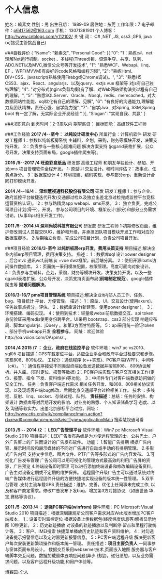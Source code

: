 # 个人信息

姓名：赖素文     性别：男
出生日期：       1989-09    居住地：东莞
工作年限：7      电子邮件：p6417562@163.com
手机：           13071381901
个人博客：       http://www.cnblogs.com/y112102/
关 键 词：       C# ,NET ,JS, css3 ,GPS, java (可接受主管挑战自己)

###自我评价
{
"Name": "赖素文",
"Personal Good": [{
"0": "1：熟练c#、net 理解Net运行机制。socket 、多线程(Thread)锁、资源争夺、共享、队列、ADO.NET以及MVC,微信公众号等开发技术",
"1": "熟悉WCF、Webapi、linq、EF 、WPF(MVVM)有良好的code风格和编程习惯",
"2": "熟练Html、DIV+CSS、javascript(熟练使用Firebg或Chrome调试)。",
"3": "熟悉H5 CSS3、ajax、React、angularjs、以及jquery、extjs vue 框架等
对js有自己独特理解",
"4": "对分布式(nginx负载均衡)有了解、对Web网站架构演变过程有自己的理解。",
"5": "熟悉SQLServer、Oracle、Nosql，redis、memcached。对大数据网站性能能、sql优化有自己的理解、见解",
"6": "有良好的沟通能力,理解能力及团队精神，责任心强、自学能力强",
"7": "自学java , 对Spring, SSM,Spring boot 有一定了解，无实际企业开发经验 "
}],
"Slogan": "实现自我、共赢"
}

###求职意向
到岗时间：2-3周以内
期望薪资：
目标职能：高级软件工程师

###工作经验
**2017 /4--至今： 以纯设计研发中心**
所属行业：计算机软件
研发    研发工程师
1：参数以纯新板房系统 主辅料，企划，采购，财务等模块开发，决策支持开发。
2：负责参与一些核心疑难问题 解决方案支持 (jqgarid表格扩展，公众号开发，决策支持页面布局，google插件爬虫等)。

**2016 /5--2017 /4 旺盈彩盒纸品**
研发部    高级工程师
和朋友单独设计、参加、开发pms 项目管理软件全程开发。
1: 原型UI 交互设计。和时间评估
2：故事点、任务点拆分。
3：数据库设计
4：环境搭建、编码实现、参与部分erp，重新设计合同打印模块开发。

**2014 /4--16/4： 深圳慧视通科技股份有限公司**
研发    研发工程师
1：参与企业、政府监控平台敏捷迭代开发(交通部过检以及独立出差北京过检完成监控平台竞标运营资格认证)。
2：参与路精灵app webapi、sms开发。
3： 独立负责，完成公司项目计划(骨干)，开发。 参与公司项目的环境、框架设计(部分)和部分业务需求讨论。(从事Gps相关开发工作)。

**2011 /5--2014 /4 深圳尚锐科技有限公司**
研发部    研发工程师
1:初期修改页面，维护修改测试人员提交BUG，维护和升级，并承担团队项目模块开发工作和对应的数据库脚本。 2:后期独立负责，完成公司项目计划，负责公司项目开发。

###项目经验
**2016/3-至今 以纯新板房erp开发，费用决策支持**
项目描述:解决企业内部erp项目管理，费用决策支持。
描述：
1：数据库sql 设计power designer ，后台mvc 通讯wcf,前端 jq +vue dwz框架。前后端分离。
2：使用开源ibatis访问操作数据库。
3：页面统一采用模块配置，权限管理。高度可面向对象设计。
4：负责参与主辅料，企划，采购，财务等模块开发，决策支持开发。以及一些qgarid表格扩展，公众号开发，决策支持页面布局(**前端制定规范**)，google插件爬虫等 **疑难问题解决**。


**2016/3-16/7 pms项目管理系统**
项目描述:解决企业it内部人员工作、任务、bug、项目统计 平台、方便管理。
描述：
1：原型、UI、交互设计(使用axure)、任务故事点拆分。评估。
2：数据库设计(新建表、使用power designer )。
3：环境搭建、编码实现。
4：使用到技术：轻量级webai前后数据交互、api token身份验证采用redis使用身份跨平台。UI采用 bootstrap、css3 部分实现 响适应布局、脚本angularjs、jQuery 。和第3方面甘特图等。
5：api采用统一验证token 、部分手机webapp开发 **全程参与**。
网址：欢迎体验http://oa.voion.com/OA/pms/ 。


**2014 /4  2015 /7 ： 企业、政府在线监控平台**
软件环境：win7 pc vs2010、sql05
项目描述：GPS车载定位平台。适应企业平台和政府平台过检要求和步骤。实现808、809协议。 工程分：通信程序
(c++实现)、PC客户端(WPF)、中间件（c#）。 1：通信程序接受不同类型终端设备发送数据并按照808、
809协议解析。并入库。(实时定位、报警等数据) 2：PC客户端实现与客户交互相关工作(定位、报警、指令
下发、资料维护)等功能。 3：中间件专门对客户端数据访问做的安全工作。 任务：负责客户端迭代需求
相关任务开发、和808、809相关协议实现。以及现场客户端bug修改、后期北京交通部平台过检相关工作。 技术 ：多线程、反射、linq、socket、存储过程、队列。
**责任描述**：总结：任务的安排、构架设计 数据库等对后期开发的影响、对业务的熟悉、个人知识储备学习 态度、以及
沟通等软实力。出差北京部标平台过捡。网址：http://www.ctis.cn/lwlk/compliance/main.action?rt=read&compliance=main&visitType=applicationMain 搜索慧视通可看

**2013 /5 -- 2014 /2 ： LED广告管理平台**
软件环境：Win7 pc Microsoft Visual Studio 2010
项目描述：LED广告发布系统是为方便远程管理的士，公共巴士，户外广告屏上的广告而设计的广告发布软件。 功能： 1.智能广告排期 根据广告内容、展示时间段和展示媒体的不同对广告进行自动或手动的有排期管理。
2.多形式广告内容 支持文字信息、图片文件、PTF广告等多形式的广告内容发布。
3.可视化广告发布管理 广告公司可以用可视化的管理方式最高效的利用广告屏的资源，广告预览
4.终端设备即时管理 可以进行添加终端设备和修改编辑设备资料，广告主对设备定期或不定期的维护保养。
远程固件升级广告主可以通过系统对终端广告媒体进行远程固件升级的方便快捷地实现设备的版本统一性管理。
5.双平台管理 .支持主流车载GPS
责任描述：维护，完善，优化上任同事未完成工作, 以及和客户商定需求。修改广告发布下发bug，增加第3方对接协议,（如惠世通 华宝,赛格等协议）。

**2011 /5 -2013 /4 ： 途强PC客户端(winfrom)**
硬件环境：PC Microsoft Visual Studio 2010
项目描述：根据深圳康凯斯公司客户需求对应Web版本增加PC客户端版本。
1：设备实时监控定位 根据设备上传数据包(经度纬度信息等)解析显示地图 10秒更新。 
2：历史轨迹播放 对设备的轨迹播放以及判断停
留点和里程行驶统计等。 3：客户、IMEI搜索 快捷菜单播放历史轨迹和客户资料维护。
4：对勾选设备提示报警信息以及定时器更新报警信息。
5：PC客户端远程升级 解决更新客户每次安装更新繁琐操作和版本统一管理。
责任描述：**项目主要负责人**.一同事参与窗体页面布局设计。 数据交互采用webserver技术,页面嵌入地图 服务器与客户端脚本交互问题。数据加载窗体五响应问题(异步 线程)。递归思想，以及业务需求问题。以及客户远程升级功能,和用户体验等。

[博客园-个人](http://www.cnblogs.com/y112102/)



